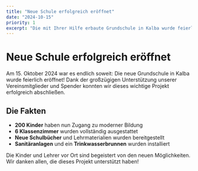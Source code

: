 ```yaml
---
title: "Neue Schule erfolgreich eröffnet"
date: "2024-10-15"
priority: 1
excerpt: "Die mit Ihrer Hilfe erbaute Grundschule in Kalba wurde feierlich eröffnet."
---
```


# Neue Schule erfolgreich eröffnet

Am 15. Oktober 2024 war es endlich soweit: Die neue Grundschule in Kalba wurde feierlich eröffnet! Dank der großzügigen Unterstützung unserer Vereinsmitglieder und Spender konnten wir dieses wichtige Projekt erfolgreich abschließen.

## Die Fakten

- **200 Kinder** haben nun Zugang zu moderner Bildung
- **6 Klassenzimmer** wurden vollständig ausgestattet
- **Neue Schulbücher** und Lehrmaterialien wurden bereitgestellt
- **Sanitäranlagen** und ein **Trinkwasserbrunnen** wurden installiert

Die Kinder und Lehrer vor Ort sind begeistert von den neuen Möglichkeiten. Wir danken allen, die dieses Projekt unterstützt haben!